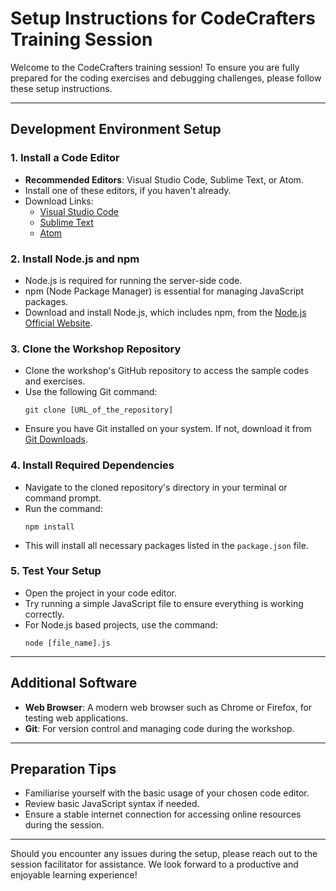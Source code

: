 # Setup Instructions for CodeCrafters Training Session

Welcome to the CodeCrafters training session! To ensure you are fully prepared for the coding exercises and debugging challenges, please follow these setup instructions.

---

## Development Environment Setup

### 1. Install a Code Editor

- **Recommended Editors**: Visual Studio Code, Sublime Text, or Atom.
- Install one of these editors, if you haven't already.
- Download Links:
  - [Visual Studio Code](https://code.visualstudio.com/download)
  - [Sublime Text](https://www.sublimetext.com/3)
  - [Atom](https://atom.io/)

### 2. Install Node.js and npm

- Node.js is required for running the server-side code.
- npm (Node Package Manager) is essential for managing JavaScript packages.
- Download and install Node.js, which includes npm, from the [Node.js Official Website](https://nodejs.org/en/download/).

### 3. Clone the Workshop Repository

- Clone the workshop's GitHub repository to access the sample codes and exercises.
- Use the following Git command: 
  ```
  git clone [URL_of_the_repository]
  ```
- Ensure you have Git installed on your system. If not, download it from [Git Downloads](https://git-scm.com/downloads).

### 4. Install Required Dependencies

- Navigate to the cloned repository's directory in your terminal or command prompt.
- Run the command:
  ```
  npm install
  ```
- This will install all necessary packages listed in the `package.json` file.

### 5. Test Your Setup

- Open the project in your code editor.
- Try running a simple JavaScript file to ensure everything is working correctly.
- For Node.js based projects, use the command:
  ```
  node [file_name].js
  ```

---

## Additional Software

- **Web Browser**: A modern web browser such as Chrome or Firefox, for testing web applications.
- **Git**: For version control and managing code during the workshop.

---

## Preparation Tips

- Familiarise yourself with the basic usage of your chosen code editor.
- Review basic JavaScript syntax if needed.
- Ensure a stable internet connection for accessing online resources during the session.

---

Should you encounter any issues during the setup, please reach out to the session facilitator for assistance. We look forward to a productive and enjoyable learning experience!